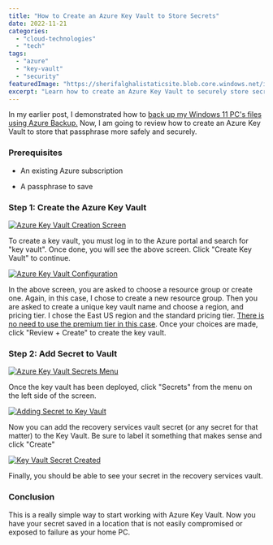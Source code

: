 ```yaml
---
title: "How to Create an Azure Key Vault to Store Secrets"
date: 2022-11-21
categories: 
  - "cloud-technologies"
  - "tech"
tags: 
  - "azure"
  - "key-vault"
  - "security"
featuredImage: "https://sherifalghalistaticsite.blob.core.windows.net/images/KeyVault1.png"
excerpt: "Learn how to create an Azure Key Vault to securely store secrets and passphrases for your Azure infrastructure."
---
```


In my earlier post, I demonstrated how to [back up my Windows 11 PC's files using Azure Backup.](https://sherifalghali.com/2022/11/15/how-to-backup-a-windows-11-pc-with-azure-backup) Now, I am going to review how to create an Azure Key Vault to store that passphrase more safely and securely.

### Prerequisites

- An existing Azure subscription

- A passphrase to save

### Step 1: Create the Azure Key Vault

[![Azure Key Vault Creation Screen](https://sherifalghalistaticsite.blob.core.windows.net/images/KeyVault1.png)](https://sherifalghalistaticsite.blob.core.windows.net/images/KeyVault1.png)

To create a key vault, you must log in to the Azure portal and search for "key vault". Once done, you will see the above screen. Click "Create Key Vault" to continue.

[![Azure Key Vault Configuration](https://sherifalghalistaticsite.blob.core.windows.net/images/KeyVault2.png)](https://sherifalghalistaticsite.blob.core.windows.net/images/KeyVault2.png)

In the above screen, you are asked to choose a resource group or create one. Again, in this case, I chose to create a new resource group. Then you are asked to create a unique key vault name and choose a region, and pricing tier. I chose the East US region and the standard pricing tier. [There is no need to use the premium tier in this case](https://learn.microsoft.com/en-us/azure/key-vault/general/overview). Once your choices are made, click "Review + Create" to create the key vault.

### Step 2: Add Secret to Vault

[![Azure Key Vault Secrets Menu](https://sherifalghalistaticsite.blob.core.windows.net/images/KeyVaultAlt.png)](https://sherifalghalistaticsite.blob.core.windows.net/images/KeyVaultAlt.png)

Once the key vault has been deployed, click "Secrets" from the menu on the left side of the screen.

[![Adding Secret to Key Vault](https://sherifalghalistaticsite.blob.core.windows.net/images/KeyVault4.png)](https://sherifalghalistaticsite.blob.core.windows.net/images/KeyVault4.png)

Now you can add the recovery services vault secret (or any secret for that matter) to the Key Vault. Be sure to label it something that makes sense and click "Create"

[![Key Vault Secret Created](https://sherifalghalistaticsite.blob.core.windows.net/images/KeyVault5.png)](https://sherifalghalistaticsite.blob.core.windows.net/images/KeyVault5.png)

Finally, you should be able to see your secret in the recovery services vault.

### Conclusion

This is a really simple way to start working with Azure Key Vault. Now you have your secret saved in a location that is not easily compromised or exposed to failure as your home PC.
